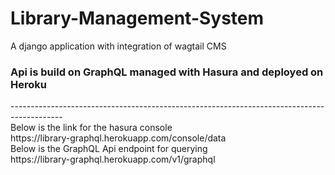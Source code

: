 # Library-Management-System
A django application with integration of wagtail CMS

<h3>Api is build on GraphQL managed with Hasura and deployed on Heroku</h3>
-------------------------------------------------------------------------------------------<br>
Below is the link for the hasura console <br>
https://library-graphql.herokuapp.com/console/data <br>
Below is the GraphQL Api endpoint for querying <br>
https://library-graphql.herokuapp.com/v1/graphql


